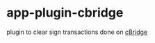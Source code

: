 # app-plugin-cbridge

plugin to clear sign transactions done on [cBridge](https://cbridge.celer.network/)
